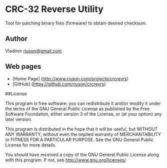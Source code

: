 # CRC-32 Reverse Utility
Tool for patching binary files (firmware) to obtain desired checksum.

## Author
 Vladimir riuson@gmail.com

## Web pages

- [Home Page] (http://www.riuson.com/projects/crcrevrs)
- [GitHub] (https://github.com/riuson/crcrevrs)

##License

This program is free software: you can redistribute it and/or modify
it under the terms of the GNU General Public License as published by
the Free Software Foundation, either version 3 of the License, or
(at your option) any later version.

This program is distributed in the hope that it will be useful,
but WITHOUT ANY WARRANTY; without even the implied warranty of
MERCHANTABILITY or FITNESS FOR A PARTICULAR PURPOSE.  See the
GNU General Public License for more details.

You should have received a copy of the GNU General Public License
along with this program.  If not, see http://www.gnu.org/licenses/
